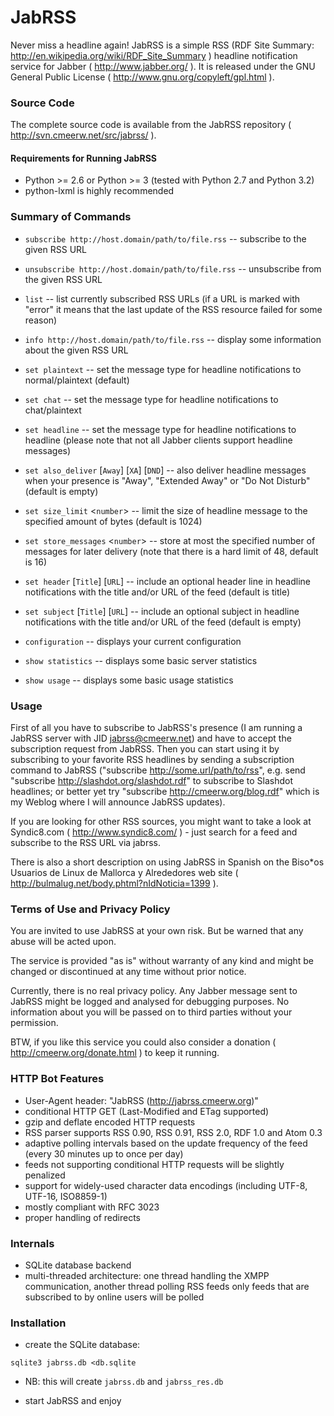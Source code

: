 # JabRSS

Never miss a headline again! JabRSS is a simple RSS (RDF Site Summary: http://en.wikipedia.org/wiki/RDF_Site_Summary ) headline notification service for Jabber ( http://www.jabber.org/ ). It is released under the GNU General Public License ( http://www.gnu.org/copyleft/gpl.html ).

### Source Code

The complete source code is available from the JabRSS repository ( http://svn.cmeerw.net/src/jabrss/ ).

#### Requirements for Running JabRSS

* Python >= 2.6 or Python >= 3 (tested with Python 2.7 and Python 3.2)
* python-lxml is highly recommended


### Summary of Commands

* `subscribe http://host.domain/path/to/file.rss` -- subscribe to the given RSS URL

* `unsubscribe http://host.domain/path/to/file.rss` -- unsubscribe from the given RSS URL

* `list` -- list currently subscribed RSS URLs (if a URL is marked with "error" it means that the last update of the RSS resource failed for some reason)

* `info http://host.domain/path/to/file.rss` -- display some information about the given RSS URL

* `set plaintext` -- set the message type for headline notifications to normal/plaintext (default)

* `set chat` -- set the message type for headline notifications to chat/plaintext

* `set headline` -- set the message type for headline notifications to headline (please note that not all Jabber clients support headline messages)

* `set also_deliver` [`Away`] [`XA`] [`DND`] -- also deliver headline messages when your presence is "Away", "Extended Away" or "Do Not Disturb" (default is empty)

* `set size_limit` <`number`> -- limit the size of headline message to the specified amount of bytes (default is 1024)

* `set store_messages` <`number`> -- store at most the specified number of messages for later delivery (note that there is a hard limit of 48, default is 16)

* `set header` [`Title`] [`URL`] -- include an optional header line in headline notifications with the title and/or URL of the feed (default is title)

* `set subject` [`Title`] [`URL`] -- include an optional subject in headline notifications with the title and/or URL of the feed (default is empty)

* `configuration` -- displays your current configuration

* `show statistics` -- displays some basic server statistics

* `show usage` -- displays some basic usage statistics

### Usage

First of all you have to subscribe to JabRSS's presence (I am running a JabRSS server with JID jabrss@cmeerw.net) and have to accept the subscription request from JabRSS. Then you can start using it by subscribing to your favorite RSS headlines by sending a subscription command to JabRSS ("subscribe http://some.url/path/to/rss", e.g. send "subscribe http://slashdot.org/slashdot.rdf" to subscribe to Slashdot headlines; or better yet try "subscribe http://cmeerw.org/blog.rdf" which is my Weblog where I will announce JabRSS updates).

If you are looking for other RSS sources, you might want to take a look at Syndic8.com ( http://www.syndic8.com/ ) - just search for a feed and subscribe to the RSS URL via jabrss.

There is also a short description on using JabRSS in Spanish on the Biso*os Usuarios de Linux de Mallorca y Alrededores web site ( http://bulmalug.net/body.phtml?nIdNoticia=1399 ).

### Terms of Use and Privacy Policy

You are invited to use JabRSS at your own risk. But be warned that any abuse will be acted upon.

The service is provided "as is" without warranty of any kind and might be changed or discontinued at any time without prior notice.

Currently, there is no real privacy policy. Any Jabber message sent to JabRSS might be logged and analysed for debugging purposes. No information about you will be passed on to third parties without your permission.

BTW, if you like this service you could also consider a donation ( http://cmeerw.org/donate.html ) to keep it running.

### HTTP Bot Features

* User-Agent header: "JabRSS (http://jabrss.cmeerw.org)"
* conditional HTTP GET (Last-Modified and ETag supported)
* gzip and deflate encoded HTTP requests
* RSS parser supports RSS 0.90, RSS 0.91, RSS 2.0, RDF 1.0 and Atom 0.3
* adaptive polling intervals based on the update frequency of the feed (every 30 minutes up to once per day)
* feeds not supporting conditional HTTP requests will be slightly penalized
* support for widely-used character data encodings (including UTF-8, UTF-16, ISO8859-1)
* mostly compliant with RFC 3023
* proper handling of redirects

### Internals

* SQLite database backend
* multi-threaded architecture: one thread handling the XMPP communication, another thread polling RSS feeds only feeds that are subscribed to by online users will be polled

### Installation

* create the SQLite database:

`sqlite3 jabrss.db <db.sqlite`

* NB: this will create `jabrss.db` and `jabrss_res.db`

* start JabRSS and enjoy
